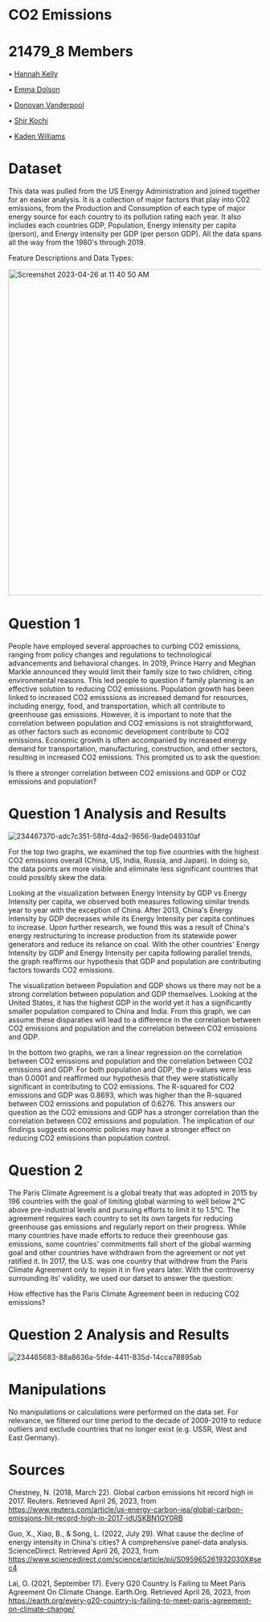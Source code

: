 # CO2 Emissions
# 21479_8 Members
• [Hannah Kelly](https://github.com/hannahkelly98765/MIST-4610-Tableau)

• [Emma Dolson](https://github.com/eld49325/EmmaDolson_MIST4610GroupProject2)

• [Donovan Vanderpool](https://github.com/donovanv2/MIST4610Project2)

• [Shir Kochi](https://github.com/shirkorchi/MIST4610-Project2)

• [Kaden Williams](https://github.com/kadenwilliams1/MIST4610Project2)

# Dataset

This data was pulled from the US Energy Administration and joined together for an easier analysis. It is a collection of major factors that play into C02 emissions, from the Production and Consumption of each type of major energy source for each country to its pollution rating each year. It also includes each countries GDP, Population, Energy intensity per capita (person), and Energy intensity per GDP (per person GDP). All the data spans all the way from the 1980's through 2019.

Feature Descriptions and Data Types:

<img width="649" alt="Screenshot 2023-04-26 at 11 40 50 AM" src="https://user-images.githubusercontent.com/129444082/234628993-fad7fa73-bcd6-466f-9a47-e026f54696ec.png">

# Question 1

People have employed several approaches to curbing CO2 emissions, ranging from policy changes and regulations to technological advancements and behavioral changes. In 2019, Prince Harry and Meghan Markle announced they would limit their family size to two children, citing environmental reasons. This led people to question if family planning is an effective solution to reducing CO2 emissions. Population growth has been linked to increased CO2 emisssions as increased demand for resources, including energy, food, and transportation, which all contribute to greenhouse gas emissions. However, it is important to note that the correlation between population and CO2 emissions is not straightforward, as other factors such as economic development contribute to CO2 emissions. Economic growth is often accompanied by increased energy demand for transportation, manufacturing, construction, and other sectors, resulting in increased CO2 emissions. This prompted us to ask the question:

Is there a stronger correlation between CO2 emissions and GDP or CO2 emissions and population?

# Question 1 Analysis and Results

![234467370-adc7c351-58fd-4da2-9656-9ade049310af](https://user-images.githubusercontent.com/129444082/234468116-189e84c0-bfc7-4af2-acf0-2ce6ffaff57b.png)

For the top two graphs, we examined the top five countries with the highest CO2 emissions overall (China, US, India, Russia, and Japan). In doing so, the data points are more visible and eliminate less significant countries that could possibly skew the data.

Looking at the visualization between Energy Intensity by GDP vs Energy Intensity per capita, we observed both measures following similar trends year to year with the exception of China. After 2013, China's Energy Intensity by GDP decreases while its Energy Intensity per capita continues to increase. Upon further research, we found this was a result of China's energy restructuring to increase production from its statewide power generators and reduce its reliance on coal. With the other countries' Energy Intensity by GDP and Energy Intensity per capita following parallel trends, the graph reaffirms our hypothesis that GDP and population are contributing factors towards CO2 emissions.

The visualization between Population and GDP shows us there may not be a strong correlation between population and GDP themselves. Looking at the United States, it has the highest GDP in the world yet it has a significantly smaller population compared to China and India. From this graph, we can assume these disparaties will lead to a difference in the correlation between CO2 emissions and population and the correlation between CO2 emissions and GDP.

In the bottom two graphs, we ran a linear regression on the correlation between CO2 emissions and population and the correlation between CO2 emissions and GDP. For both population and GDP, the p-values were less than 0.0001 and reaffirmed our hypothesis that they were statistically significant in contributing to CO2 emissions. The R-squared for CO2 emissions and GDP was 0.8693, which was higher than the R-squared between CO2 emissions and population of 0.6276. This answers our question as the CO2 emissions and GDP has a stronger correlation than the correlation between CO2 emissions and population. The implication of our findings suggests economic policies may have a stronger effect on reducing CO2 emissions than population control.

# Question 2
The Paris Climate Agreement is a global treaty that was adopted in 2015 by 196 countries with the goal of limiting global warming to well below 2°C above pre-industrial levels and pursuing efforts to limit it to 1.5°C. The agreement requires each country to set its own targets for reducing greenhouse gas emissions and regularly report on their progress. While many countries have made efforts to reduce their greenhouse gas emissions, some countries' commitments fall short of the global warming goal and other countries have withdrawn from the agreement or not yet ratified it. In 2017, the U.S. was one country that withdrew from the Paris Climate Agreement only to rejoin it in five years later. With the controversy surrounding its' validity, we used our datset to answer the question:

How effective has the Paris Climate Agreement been in reducing CO2 emissions?

# Question 2 Analysis and Results
![234465683-88a8636a-5fde-4411-835d-14cca78895ab](https://user-images.githubusercontent.com/129444082/234468582-8770facf-634a-48ae-b1b6-64731acd1205.png)

# Manipulations
No manipulations or calculations were performed on the data set. For relevance, we filtered our time period to the decade of 2009-2019 to reduce outliers and exclude countries that no longer exist (e.g. USSR, West and East Germany).

# Sources

Chestney, N. (2018, March 22). Global carbon emissions hit record high in 2017. Reuters. Retrieved April 26, 2023, from https://www.reuters.com/article/us-energy-carbon-iea/global-carbon-emissions-hit-record-high-in-2017-idUSKBN1GY0RB

Guo, X., Xiao, B., & Song, L. (2022, July 29). What cause the decline of energy intensity in China's cities? A comprehensive panel-data analysis. ScienceDirect. Retrieved April 26, 2023, from https://www.sciencedirect.com/science/article/pii/S095965261932030X#sec4

Lai, O. (2021, September 17). Every G20 Country Is Failing to Meet Paris Agreement On Climate Change. Earth.Org. Retrieved April 26, 2023, from https://earth.org/every-g20-country-is-failing-to-meet-paris-agreement-on-climate-change/

